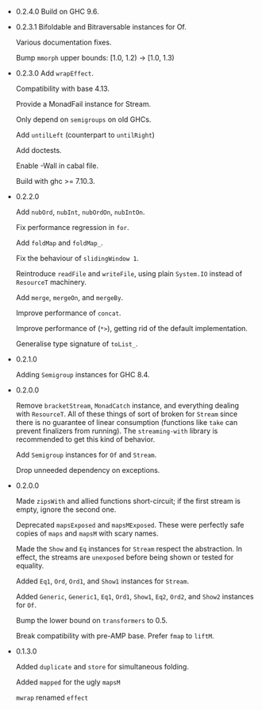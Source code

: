 - 0.2.4.0
    Build on GHC 9.6.

- 0.2.3.1
    Bifoldable and Bitraversable instances for Of.

    Various documentation fixes.

    Bump `mmorph` upper bounds: [1.0, 1.2) -> [1.0, 1.3)

- 0.2.3.0
    Add `wrapEffect`.

    Compatibility with base 4.13.
    
    Provide a MonadFail instance for Stream.

    Only depend on `semigroups` on old GHCs.

    Add `untilLeft` (counterpart to `untilRight`)

    Add doctests.

    Enable -Wall in cabal file.

    Build with ghc >= 7.10.3.

- 0.2.2.0

    Add `nubOrd`, `nubInt`, `nubOrdOn`, `nubIntOn`.

    Fix performance regression in `for`.
    
    Add `foldMap` and `foldMap_`.
    
    Fix the behaviour of `slidingWindow 1`.
    
    Reintroduce `readFile` and `writeFile`, using plain `System.IO`
    instead of `ResourceT` machinery.

    Add `merge`, `mergeOn`, and `mergeBy`.

    Improve performance of `concat`.

    Improve performance of (`*>`), getting rid of the default implementation.

    Generalise type signature of `toList_`.

- 0.2.1.0

    Adding `Semigroup` instances for GHC 8.4.

- 0.2.0.0

    Remove `bracketStream`, `MonadCatch` instance, and everything
    dealing with `ResourceT`. All of these things of sort of
    broken for `Stream` since there is no guarantee of linear
    consumption (functions like `take` can prevent finalizers
    from running). The `streaming-with` library is recommended
    to get this kind of behavior.

    Add `Semigroup` instances for `Of` and `Stream`.

    Drop unneeded dependency on exceptions.

- 0.2.0.0

    Made `zipsWith` and allied functions short-circuit; if the
    first stream is empty, ignore the second one.

    Deprecated `mapsExposed` and `mapsMExposed`. These were perfectly
    safe copies of `maps` and `mapsM` with scary names.

    Made the `Show` and `Eq` instances for `Stream` respect the
    abstraction. In effect, the streams are `unexposed` before
    being shown or tested for equality.

    Added `Eq1`, `Ord`, `Ord1`, and `Show1` instances for `Stream`.

    Added `Generic`, `Generic1`, `Eq1`, `Ord1`, `Show1`, `Eq2`, `Ord2`,
    and `Show2` instances for `Of`.

    Bump the lower bound on `transformers` to 0.5.

    Break compatibility with pre-AMP base. Prefer `fmap` to `liftM`.

- 0.1.3.0 

    Added `duplicate` and `store` for simultaneous folding.
    
    Added `mapped` for the ugly `mapsM`
    
    `mwrap` renamed `effect`
